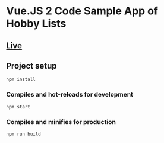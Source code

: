# Vue.JS 2 Code Sample App of Hobby Lists

## [Live](https://mayoujin.github.io/vue2-js-app-hobby/)

## Project setup
```
npm install
```

### Compiles and hot-reloads for development
```
npm start
```

### Compiles and minifies for production
```
npm run build
```
